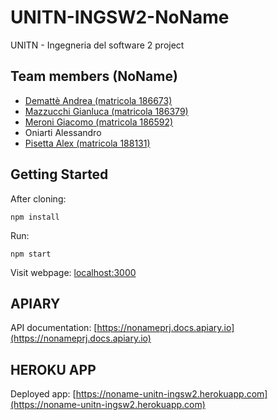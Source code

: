 # UNITN-INGSW2-NoName
UNITN - Ingegneria del software 2 project

## Team members (NoName)
* [Demattè Andrea (matricola 186673)](https://github.com/dema121)
* [Mazzucchi Gianluca (matricola 186379)](https://github.com/gmazzu97)
* [Meroni Giacomo (matricola 186592)](https://github.com/Jack2021)
* Oniarti Alessandro
* [Pisetta Alex (matricola 188131)](https://github.com/Tex9799)

## Getting Started
After cloning:
```
npm install
```
Run:
```
npm start
```
Visit webpage: [localhost:3000](localhost:3000)

## APIARY
API documentation: [https://nonameprj.docs.apiary.io](https://nonameprj.docs.apiary.io)

## HEROKU APP
Deployed app: [https://noname-unitn-ingsw2.herokuapp.com](https://noname-unitn-ingsw2.herokuapp.com)















